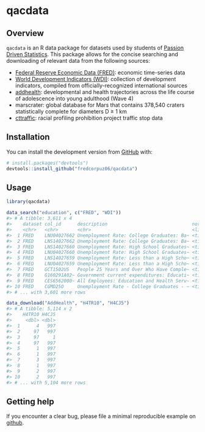 
<!-- README.md is generated from README.Rmd. Please edit that file -->

# qacdata

<!-- badges: start -->

<!-- badges: end -->

## Overview

`qacdata` is an R data package for datasets used by students of [Passion
Driven Statistics](https://passiondrivenstatistics.com/). This package
allows for the concise searching and downloading of relevant data from
the following sources:

  - [Federal Reserve Economic Data
    (FRED)](https://fred.stlouisfed.org/): economic time-series data
  - [World Development Indicators
    (WDI)](https://datacatalog.worldbank.org/dataset/world-development-indicators):
    collection of development indicators, compiled from
    officially-recognized international
    sources
  - [addhealth](https://www.cpc.unc.edu/projects/addhealth/documentation/publicdata):
    developmental and health trajectories across the life course of
    adolescence into young adulthood (Wave 4)
  - marscrater: global database for Mars that contains 378,540 craters
    statistically complete for diameters D ≥ 1
    km
  - [cttraffic](https://data.ct.gov/Public-Safety/Racial-Profiling-Prohibition-Project-Traffic-Stop-/g7s9-f7az):
    racial profiling prohibition project traffic stop data

## Installation

You can install the development version from
[GitHub](https://github.com/fredcorpuz06/qacdata) with:

``` r
# install.packages("devtools")
devtools::install_github("fredcorpuz06/qacdata")
```

## Usage

``` r
library(qacdata)

data_search("education", c("FRED", "WDI"))
#> # A tibble: 3,611 x 4
#>    dataset col_id      description                               notes     
#>    <chr>   <chr>       <chr>                                     <list>    
#>  1 FRED    LNU04027662 Unemployment Rate: College Graduates: Ba~ <tibble [~
#>  2 FRED    LNS14027662 Unemployment Rate: College Graduates: Ba~ <tibble [~
#>  3 FRED    LNS14027660 Unemployment Rate: High School Graduates~ <tibble [~
#>  4 FRED    LNU04027660 Unemployment Rate: High School Graduates~ <tibble [~
#>  5 FRED    LNS14027659 Unemployment Rate: Less than a High Scho~ <tibble [~
#>  6 FRED    LNU04027659 Unemployment Rate: Less than a High Scho~ <tibble [~
#>  7 FRED    GCT1502US   People 25 Years and Over Who Have Comple~ <tibble [~
#>  8 FRED    G160291A02~ Government current expenditures: Educati~ <tibble [~
#>  9 FRED    CES6562000~ All Employees: Education and Health Serv~ <tibble [~
#> 10 FRED    CGMD25O     Unemployment Rate - College Graduates - ~ <tibble [~
#> # ... with 3,601 more rows

data_download("AddHealth", "H4TR10", "H4CJ5")
#> # A tibble: 5,114 x 2
#>    H4TR10 H4CJ5
#>     <dbl> <dbl>
#>  1      4   997
#>  2     97   997
#>  3     97     1
#>  4     97   997
#>  5      1   997
#>  6      1   997
#>  7      3   997
#>  8      1   997
#>  9      2   997
#> 10      2   997
#> # ... with 5,104 more rows
```

## Getting help

If you encounter a clear bug, please file a minimal reproducible example
on [github](https://github.com/fredcorpuz06/qacdata/issues).
